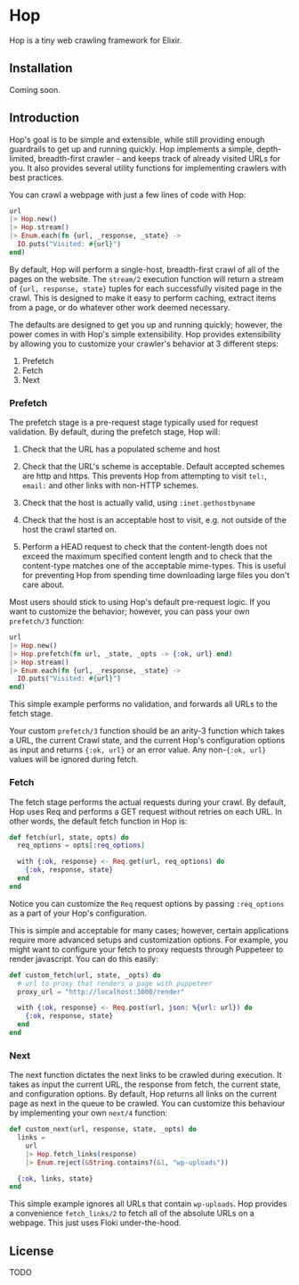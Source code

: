 # Hop

Hop is a tiny web crawling framework for Elixir.

## Installation

Coming soon.

## Introduction

Hop's goal is to be simple and extensible, while still providing enough guardrails to get up and running quickly. Hop implements a simple, depth-limited, breadth-first crawler - and keeps track of already visited URLs for you. It also provides several utility functions for implementing crawlers with best practices.

You can crawl a webpage with just a few lines of code with Hop:

```elixir
url
|> Hop.new()
|> Hop.stream()
|> Enum.each(fn {url, _response, _state} ->
  IO.puts("Visited: #{url}")
end)
```

By default, Hop will perform a single-host, breadth-first crawl of all of the pages on the website. The `stream/2` execution function will return a stream of `{url, response, state}` tuples for each successfully visited page in the crawl. This is designed to make it easy to perform caching, extract items from a page, or do whatever other work deemed necessary.

The defaults are designed to get you up and running quickly; however, the power comes in with Hop's simple extensibility. Hop provides extensibility by allowing you to customize your crawler's behavior at 3 different steps:

  1. Prefetch
  2. Fetch
  3. Next

### Prefetch

The prefetch stage is a pre-request stage typically used for request validation. By default, during the prefetch stage, Hop will:

  1. Check that the URL has a populated scheme and host

  2. Check that the URL's scheme is acceptable. Default accepted schemes
  are http and https. This prevents Hop from attempting to visit `tel:`,
  `email:` and other links with non-HTTP schemes.

  3. Check that the host is actually valid, using `:inet.gethostbyname`

  4. Check that the host is an acceptable host to visit, e.g. not outside of
  the host the crawl started on.

  5. Perform a HEAD request to check that the content-length does not exceed
  the maximum specified content length and to check that the content-type matches
  one of the acceptable mime-types. This is useful for preventing Hop from spending
  time downloading large files you don't care about.

Most users should stick to using Hop's default pre-request logic. If you want to customize the behavior; however, you can pass your own `prefetch/3` function:

```elixir
url
|> Hop.new()
|> Hop.prefetch(fn url, _state, _opts -> {:ok, url} end)
|> Hop.stream()
|> Enum.each(fn {url, _response, _state} ->
  IO.puts("Visited: #{url}")
end)
```

This simple example performs no validation, and forwards all URLs to the fetch stage.

Your custom `prefetch/3` function should be an arity-3 function which takes a URL, the current Crawl state, and the current Hop's configuration options as input and returns `{:ok, url}` or an error value. Any non-`{:ok, url}` values will be ignored during fetch.

### Fetch

The fetch stage performs the actual requests during your crawl. By default, Hop uses Req and performs a GET request without retries on each URL. In other words, the default fetch function in Hop is:

```elixir
def fetch(url, state, opts) do
  req_options = opts[:req_options]

  with {:ok, response} <- Req.get(url, req_options) do
    {:ok, response, state}
  end
end
```

Notice you can customize the `Req` request options by passing `:req_options` as a part of your Hop's configuration.

This is simple and acceptable for many cases; however, certain applications require more advanced setups and customization options. For example, you might want to configure your fetch to proxy requests through Puppeteer to render javascript. You can do this easily:

```elixir
def custom_fetch(url, state, _opts) do
  # url to proxy that renders a page with puppeteer
  proxy_url = "http://localhost:3000/render"

  with {:ok, response} <- Req.post(url, json: %{url: url}) do
    {:ok, response, state}
  end
end
```

### Next

The next function dictates the next links to be crawled during execution. It takes as input the current URL, the response from fetch, the current state, and configuration options. By default, Hop returns all links on the current page as next in the queue to be crawled. You can customize this behaviour by implementing your own `next/4` function:

```elixir
def custom_next(url, response, state, _opts) do
  links =
    url
    |> Hop.fetch_links(response)
    |> Enum.reject(&String.contains?(&1, "wp-uploads"))

  {:ok, links, state}
end
```

This simple example ignores all URLs that contain `wp-uploads`. Hop provides a convenience `fetch_links/2` to fetch all of the absolute URLs on a webpage. This just uses Floki under-the-hood.

## License

TODO